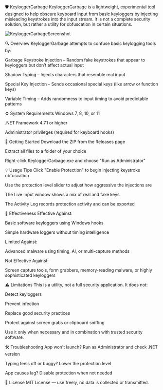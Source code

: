 🛡️ KeyloggerGarbage
KeyloggerGarbage is a lightweight, experimental tool designed to help obscure keyboard input from basic keyloggers by injecting misleading keystrokes into the input stream. It is not a complete security solution, but rather a utility for obfuscation in certain situations.

![KeyloggerGarbageScreenshot](https://github.com/user-attachments/assets/2496e664-b4c9-443d-8225-3af6da9ddc19)

🔍 Overview
KeyloggerGarbage attempts to confuse basic keylogging tools by:

Garbage Keystroke Injection – Random fake keystrokes that appear to keyloggers but don’t affect actual input

Shadow Typing – Injects characters that resemble real input

Special Key Injection – Sends occasional special keys (like arrow or function keys)

Variable Timing – Adds randomness to input timing to avoid predictable patterns

⚙️ System Requirements
Windows 7, 8, 10, or 11

.NET Framework 4.7.1 or higher

Administrator privileges (required for keyboard hooks)

🚀 Getting Started
Download the ZIP from the Releases page

Extract all files to a folder of your choice

Right-click KeyloggerGarbage.exe and choose "Run as Administrator"

💡 Usage Tips
Click "Enable Protection" to begin injecting keystroke obfuscation

Use the protection level slider to adjust how aggressive the injections are

The Live Input window shows a mix of real and fake keys

The Activity Log records protection activity and can be exported

🧪 Effectiveness
Effective Against:

Basic software keyloggers using Windows hooks

Simple hardware loggers without timing intelligence

Limited Against:

Advanced malware using timing, AI, or multi-capture methods

Not Effective Against:

Screen capture tools, form grabbers, memory-reading malware, or highly sophisticated keyloggers

⚠️ Limitations
This is a utility, not a full security application. It does not:

Detect keyloggers

Prevent infection

Replace good security practices

Protect against screen grabs or clipboard sniffing

Use it only when necessary and in combination with trusted security software.

🛠️ Troubleshooting
App won't launch? Run as Administrator and check .NET version

Typing feels off or buggy? Lower the protection level

App causes lag? Disable protection when not needed

📜 License
MIT License — use freely, no data is collected or transmitted.
